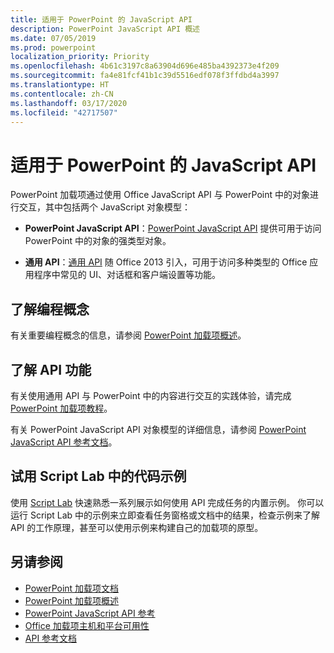 ```yaml
---
title: 适用于 PowerPoint 的 JavaScript API
description: PowerPoint JavaScript API 概述
ms.date: 07/05/2019
ms.prod: powerpoint
localization_priority: Priority
ms.openlocfilehash: 4b61c3197c8a63904d696e485ba4392373e4f209
ms.sourcegitcommit: fa4e81fcf41b1c39d5516edf078f3ffdbd4a3997
ms.translationtype: HT
ms.contentlocale: zh-CN
ms.lasthandoff: 03/17/2020
ms.locfileid: "42717507"
---
```

# <a name="javascript-api-for-powerpoint"></a>适用于 PowerPoint 的 JavaScript API

PowerPoint 加载项通过使用 Office JavaScript API 与 PowerPoint 中的对象进行交互，其中包括两个 JavaScript 对象模型：

* **PowerPoint JavaScript API**：[PowerPoint JavaScript API](/javascript/api/powerpoint) 提供可用于访问 PowerPoint 中的对象的强类型对象。

* **通用 API**：[通用 API](/javascript/api/office) 随 Office 2013 引入，可用于访问多种类型的 Office 应用程序中常见的 UI、对话框和客户端设置等功能。

## <a name="learn-programming-concepts"></a>了解编程概念

有关重要编程概念的信息，请参阅 [PowerPoint 加载项概述](../../powerpoint/powerpoint-add-ins.md)。

## <a name="learn-about-api-capabilities"></a>了解 API 功能

有关使用通用 API 与 PowerPoint 中的内容进行交互的实践体验，请完成 [PowerPoint 加载项教程](../../tutorials/powerpoint-tutorial.md)。

有关 PowerPoint JavaScript API 对象模型的详细信息，请参阅 [PowerPoint JavaScript API 参考文档](/javascript/api/powerpoint)。

## <a name="try-out-code-samples-in-script-lab"></a>试用 Script Lab 中的代码示例

使用 [Script Lab](../../overview/explore-with-script-lab.md) 快速熟悉一系列展示如何使用 API 完成任务的内置示例。 你可以运行 Script Lab 中的示例来立即查看任务窗格或文档中的结果，检查示例来了解 API 的工作原理，甚至可以使用示例来构建自己的加载项的原型。

## <a name="see-also"></a>另请参阅

- [PowerPoint 加载项文档](../../powerpoint/index.md)
- [PowerPoint 加载项概述](../../powerpoint/powerpoint-add-ins.md)
- [PowerPoint JavaScript API 参考](/javascript/api/powerpoint)
- [Office 加载项主机和平台可用性](../../overview/office-add-in-availability.md)
- [API 参考文档](../javascript-api-for-office.md)
